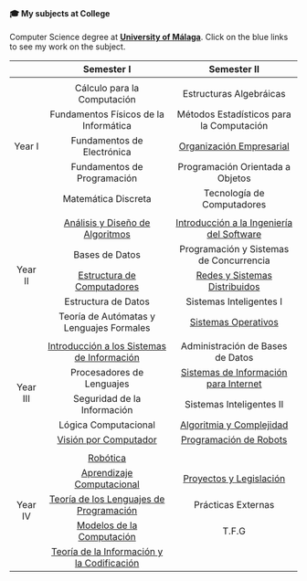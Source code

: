 #### 🎓 My subjects at College
Computer Science degree at **[University of Málaga](https://www.uma.es/#gsc.tab=0)**. Click on the blue links to see my work on the subject.

<table>
    <thead align="center">
        <tr>
            <th></th>
            <th>Semester I</th>
            <th>Semester II</th>
        </tr>
    </thead>
    <tbody align="center">
        <tr>
            <td colspan="4"></td>
        </tr>
        <tr>
            <td rowspan="5">Year I</td>
            <td>Cálculo para la Computación</td>
            <td>Estructuras Algebráicas</td>
        </tr>
        <tr>
            <td>Fundamentos Físicos de la Informática</td>
            <td>Métodos Estadísticos para la Computación</td>
        </tr>
        <tr>
            <td>Fundamentos de Electrónica</td>
            <td><a href="https://github.com/MarkosHB/Fortinvent" target="_blank" rel="noopener noreferrer">Organización Empresarial<a/></td>
        </tr>
        <tr>
            <td>Fundamentos de Programación</td>
            <td>Programación Orientada a Objetos</td>
        </tr>
        <tr>
            <td>Matemática Discreta</td>
            <td>Tecnología de Computadores</td>
        </tr>
        <tr>
            <td colspan="4"></td>
        </tr>
        <tr>
            <td rowspan="5">Year II</td>
            <td><a href="https://github.com/MarkosHB/Analysis-and-design-of-Algorithms-Subject" target="_blank" rel="noopener noreferrer">Análisis y Diseño de Algoritmos</td>
            <td><a href="https://github.com/MarkosHB/MyReminder" target="_blank" rel="noopener noreferrer">Introducción a la Ingeniería del Software</td>
        </tr>
        <tr>
            <td>Bases de Datos</td>
            <td>Programación y Sistemas de Concurrencia</td>
        </tr>
        <tr>
            <td><a href="https://github.com/MarkosHB/RaspberryPi-Lullaby" target="_blank" rel="noopener noreferrer">Estructura de Computadores</a></td>
            <td><a href="https://github.com/MarkosHB/Networked-and-Distributed-Systems" target="_blank" rel="noopener noreferrer">Redes y Sistemas Distribuidos</a></td>
        </tr>
        <tr>
            <td>Estructura de Datos</td>
            <td>Sistemas Inteligentes I</td>
        </tr>
        <tr>
            <td>Teoría de Autómatas y Lenguajes Formales</td>
            <td><a href="https://github.com/MarkosHB/Operating-Systems-Subject" target="_blank" rel="noopener noreferrer">Sistemas Operativos</a></td>
        </tr>
        <tr>
            <td colspan="4"></td>
        </tr>
        <tr>
            <td rowspan="5">Year III</td>
            <td><a href="https://github.com/MarkosHB/Information-Systems-Subject" target="_blank" rel="noopener noreferrer">Introducción a los Sistemas de Información</a></td>
            <td>Administración de Bases de Datos</td>
        </tr>
        <tr>
            <td>Procesadores de Lenguajes</td>
            <td><a href="https://github.com/MarkosHB/Digital-Solutions" target="_blank" rel="noopener noreferrer">Sistemas de Información para Internet</a></td>
        </tr>
        <tr>
            <td>Seguridad de la Información</td>
            <td>Sistemas Inteligentes II</td>
        </tr>
        <tr>
            <td>Lógica Computacional</td>
            <td><a href="https://github.com/MarkosHB/Computational-Complexity-Subject" target="_blank" rel="noopener noreferrer">Algoritmia y Complejidad</a></td>      
        </tr>
        <tr>
            <td><a href="https://github.com/MarkosHB/Mouse-Management-using-OpenCV" target="_blank" rel="noopener noreferrer">Visión por Computador</a></td>
            <td><a href="https://github.com/MarkosHB/Robot-Programming-Subject" target="_blank" rel="noopener noreferrer">Programación de Robots</a></td>
        </tr>
        <tr>
            <td colspan="4"></td>
        </tr>
        <tr>
            <td rowspan="5">Year IV</td>
            <td><a href="https://github.com/MarkosHB/Robotics-Subject" target="_blank" rel="noopener noreferrer">Robótica</a></td>
            <td></td>
        </tr>
        <tr>
            <td><a href="https://github.com/MarkosHB/Machine-Learning-Subject" target="_blank" rel="noopener noreferrer">Aprendizaje Computacional</a></td> 
            <td><a href="https://github.com/MarkosHB/Professional-and-Legal-Issues-Subject" target="_blank" rel="noopener noreferrer">Proyectos y Legislación</a></td>
        </tr>
        <tr>
            <td><a href="https://github.com/MarkosHB/Theory-of-Programming-Languages-Subject" target="_blank" rel="noopener noreferrer">Teoría de los Lenguajes de Programación</a></td>
            <td>Prácticas Externas</td>
        </tr>
        <tr>            
            <td><a href="https://github.com/MarkosHB/Computing-Models-Subject" target="_blank" rel="noopener noreferrer">Modelos de la Computación</a></td>
            <td>T.F.G</td>
        </tr>
        <tr>
            <td><a href="https://github.com/MarkosHB/Theory-of-Information-and-Coding-Subject" target="_blank" rel="noopener noreferrer">Teoría de la Información y la Codificación</a></td>
            <td></td>
        </td>
    </tbody>
</table>
